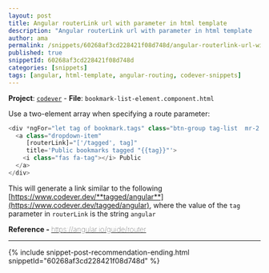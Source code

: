 ```yaml
---
layout: post
title: Angular routerLink url with parameter in html template
description: "Angular routerLink url with parameter in html template   code snippet"
author: ama
permalink: /snippets/60268af3cd228421f08d748d/angular-routerlink-url-with-parameter-in-html-template
published: true
snippetId: 60268af3cd228421f08d748d
categories: [snippets]
tags: [angular, html-template, angular-routing, codever-snippets]
---
```


**Project**: [`codever`](https://github.com/CodeverDotDev/codever) - **File**:  `bookmark-list-element.component.html`

Use a two-element array when specifying a route parameter:

```typescript
<div *ngFor="let tag of bookmark.tags" class="btn-group tag-list  mr-2 mt-1">
  <a class="dropdown-item"
     [routerLink]="['/tagged', tag]"
     title='Public bookmarks tagged "{{tag}}"'>
    <i class="fas fa-tag"></i> Public
  </a>
</div>
```

This will generate a link similar to the following
 [https://www.codever.dev/**tagged/angular**](https://www.codever.dev/tagged/angular),
  where the value of the `tag` parameter in `routerLink` is the string `angular`

<span style="font-size: 0.9rem">
  <strong>Reference - </strong>
  <a href="https://angular.io/guide/router" target="_blank" style="font-weight: lighter">
     https://angular.io/guide/router
  </a>
</span>

<hr/>


 {% include snippet-post-recommendation-ending.html snippetId="60268af3cd228421f08d748d" %}
